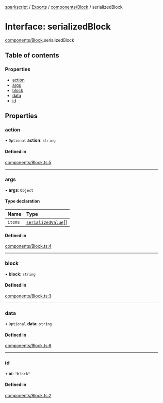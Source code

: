 [sparkscript](../README.md) / [Exports](../modules.md) / [components/Block](../modules/components_Block.md) / serializedBlock

# Interface: serializedBlock

[components/Block](../modules/components_Block.md).serializedBlock

## Table of contents

### Properties

- [action](components_Block.serializedBlock.md#action)
- [args](components_Block.serializedBlock.md#args)
- [block](components_Block.serializedBlock.md#block)
- [data](components_Block.serializedBlock.md#data)
- [id](components_Block.serializedBlock.md#id)

## Properties

### action

• `Optional` **action**: `string`

#### Defined in

[components/Block.ts:5](https://github.com/UserUNP/sparkscript/blob/cae50c6/src/components/Block.ts#L5)

___

### args

• **args**: `Object`

#### Type declaration

| Name | Type |
| :------ | :------ |
| `items` | [`serializedValue`](components_Value.serializedValue.md)[] |

#### Defined in

[components/Block.ts:4](https://github.com/UserUNP/sparkscript/blob/cae50c6/src/components/Block.ts#L4)

___

### block

• **block**: `string`

#### Defined in

[components/Block.ts:3](https://github.com/UserUNP/sparkscript/blob/cae50c6/src/components/Block.ts#L3)

___

### data

• `Optional` **data**: `string`

#### Defined in

[components/Block.ts:6](https://github.com/UserUNP/sparkscript/blob/cae50c6/src/components/Block.ts#L6)

___

### id

• **id**: ``"block"``

#### Defined in

[components/Block.ts:2](https://github.com/UserUNP/sparkscript/blob/cae50c6/src/components/Block.ts#L2)
